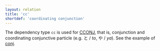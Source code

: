 ```yaml
---
layout: relation
title: 'cc'
shortdef: 'coordinating conjunction'
---
```


The dependency type `cc` is used for [CCONJ](), that is, conjunction and coordinating conjunctive particle (e.g. と / *to*, や / *ya*).
See the example of [conj]().
<!-- Interlanguage links updated Út zář 29 20:23:21 CEST 2020 -->
